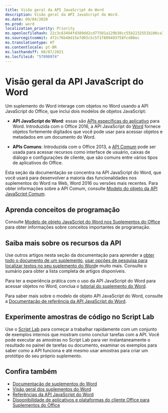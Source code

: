 ```yaml
---
title: Visão geral da API JavaScript do Word
description: Visão geral da API JavaScript do Word.
ms.date: 09/04/2020
ms.prod: word
localization_priority: Priority
ms.openlocfilehash: 22c3c63494fd389dd2cd77501a129b38cc55b2232551b106ca73fe809ca4cfe7
ms.sourcegitcommit: 4f2c76b48d15e7d03c5c5f1f809493758fcd88ec
ms.translationtype: HT
ms.contentlocale: pt-BR
ms.lasthandoff: 08/07/2021
ms.locfileid: "57098974"
---
```

# <a name="word-javascript-api-overview"></a>Visão geral da API JavaScript do Word

Um suplemento do Word interage com objetos no Word usando a API JavaScript do Office, que inclui dois modelos de objetos JavaScript:

* **API JavaScript do Word**: essas são [APIs específicas do aplicativo](../../develop/application-specific-api-model.md) para Word. Introduzida com o Office 2016, a API JavaScript do [Word](/javascript/api/word) fornece objetos fortemente digitados que você pode usar para acessar objetos e metadados em um documento do Word.

* **APIs Comuns**: Introduzida com o Office 2013, a [API Comum](/javascript/api/office) pode ser usada para acessar recursos como interface de usuário, caixas de diálogo e configurações de cliente, que são comuns entre vários tipos de aplicativos do Office.

Esta seção da documentação se concentra na API JavaScript do Word, que você usará para desenvolver a maioria das funcionalidades nos suplementos do Word na Web, Word 2016 ou versões mais recentes. Para obter informações sobre a API Comum, consulte [Modelo do objeto da API JavaScript Comum](../../develop/office-javascript-api-object-model.md).

## <a name="learn-programming-concepts"></a>Aprenda conceitos de programação

Consulte [Modelo de objeto JavaScript do Word nos Suplementos do Office](../../word/word-add-ins-core-concepts.md) para obter informações sobre conceitos importantes de programação.

## <a name="learn-about-api-capabilities"></a>Saiba mais sobre os recursos da API

Use outros artigos nesta seção da documentação para aprender a [obter todo o documento de um suplemento](../../word/get-the-whole-document-from-an-add-in-for-word.md), [usar opções de pesquisa para localizar textos no seu suplemento do Word](../../word/search-option-guidance.md)e muito mais. Consulte o sumário para obter a lista completa de artigos disponíveis.

Para ter a experiência prática com o uso da API JavaScript do Word para acessar objetos no Word, conclua o [tutorial do suplemento do Word](../../tutorials/word-tutorial.md).

Para saber mais sobre o modelo de objeto API JavaScript do Word, consulte a [Documentação de referência da API JavaScript do Word](/javascript/api/word).

## <a name="try-out-code-samples-in-script-lab"></a>Experimente amostras de código no Script Lab

Use o [Script Lab](../../overview/explore-with-script-lab.md) para começar a trabalhar rapidamente com um conjunto de exemplos internos que mostram como concluir tarefas com a API. Você pode executar as amostras no Script Lab para ver instantaneamente o resultado no painel de tarefas ou documento, examinar os exemplos para saber como a API funciona e até mesmo usar amostras para criar um protótipo do seu próprio suplemento.

## <a name="see-also"></a>Confira também

* [Documentação de suplementos do Word](../../word/index.yml)
* [Visão geral dos suplementos do Word](../../word/word-add-ins-programming-overview.md)
* [Referências da API JavaScript do Word](/javascript/api/word)
* [Disponibilidade de aplicativos e plataformas do cliente Office para Suplementos do Office](../../overview/office-add-in-availability.md)

